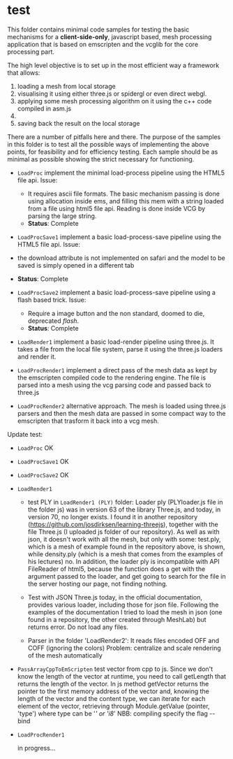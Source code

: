 # test 
This folder contains minimal code samples for testing the basic mechanisms for a **client-side-only**, javascript based, mesh processing application that is based on emscripten and the vcglib for the core processing part. 

The high level objective is to set up in the most efficient way a framework that allows: 

1. loading a mesh from local storage
2. visualising it using either three.js or spidergl or even direct webgl. 
3. applying some mesh processing algorithm on it using the c++ code compiled in asm.js
4. 
5. saving back the result on the local storage
 
There are a number of pitfalls here and there. The purpose of the samples in this folder is to test all the possible ways of implementing the above points, for feasibility and for efficiency testing. 
Each sample should be as minimal as possible showing the strict necessary for functioning. 

* `LoadProc` implement the minimal load-process pipeline using the HTML5 file api. Issue:
    * It requires ascii file formats. The basic mechanism passing is done using allocation inside ems, and filling this mem with a string loaded from a file using html5 file api. Reading is done inside VCG by parsing the large string.
    * **Status**: Complete
* `LoadProcSave1` implement a basic load-process-save pipeline using the HTML5 file api. Issue:
 *  the download attribute is not implemented on safari and the model to be saved is simply opened in a different tab
 * **Status**: Complete
* `LoadProcSave2` implement a basic load-process-save pipeline using a flash based trick. Issue:
	* Require a image button and the non standard, doomed to die, deprecated *flash*.
    * **Status**: Complete

* `LoadRender1` implement a basic load-render pipeline using three.js. It takes a file from the local file system, parse it using the three.js loaders and render it. 
* `LoadProcRender1` implement a direct pass of the mesh data as kept by the emscripten compiled code to the rendering engine. The file is parsed into a mesh using the vcg parsing code and passed back to three.js
* `LoadProcRender2` alternative approach. The mesh is loaded using three.js parsers and then the mesh data are passed in some compact way to the emscripten that trasform it back into a vcg mesh.


Update test:
* `LoadProc` OK
* `LoadProcSave1` OK
* `LoadProcSave2` OK  

* `LoadRender1` 

	* test PLY in `LoadRender1 (PLY)` folder: 
	Loader ply (PLYloader.js file in the folder js) was in version 63 of the library Three.js, and today, in version 70, no longer exists. I found it in another repository (https://github.com/josdirksen/learning-threejs), together with the file Three.js (I uploaded js folder of our repository). As well as with json, it doesn't work with all the mesh, but only with some: test.ply, which is a mesh of example found in the repository above, is shown, while density.ply (which is a mesh that comes from the examples of his lectures) no. In addition, the loader ply is incompatible with API FileReader of html5, because the function does a get with the argument passed to the loader, and get going to search for the file in the server hosting our page, not finding nothing.

	* Test with JSON
	Three.js today, in the official documentation, provides various loader, including those for json file. Following the examples of the documentation I tried to load the mesh in json (one found in a repository, the other created through MeshLab) but returns error. Do not load any files.

	* Parser in the folder 'LoadRender2':
	It reads files encoded OFF and COFF (ignoring the colors)
	Problem: centralize and scale rendering of the mesh automatically

* `PassArrayCppToEmScripten` 
	test vector from cpp to js. Since we don't know the length of the vector at runtime, you need to call getLength that returns the length of the vector. In js method getVector returns the pointer to the first memory address of the vector and, knowing the length of the vector and the content type, we can iterate for each element of the vector, retrieving through
			Module.getValue (pointer, 'type')
	where type can be '*' or 'i8*' 
	NBB: compiling specify the flag --bind

* `LoadProcRender1` 

	in progress...

